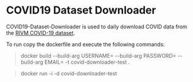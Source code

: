 # COVID19 Dataset Downloader

COVID19-Dataset-Downloader is used to daily download COVID data from the [RIVM COVID-19 dataset](https://data.rivm.nl/covid-19/).

To run copy the dockerfile and execute the following commands:


>docker build --build-arg USERNAME=<username> --build-arg PASSWORD=<password> --build-arg EMAIL=<email> -t covid-downloader-test .
  
>docker run -i -d covid-downloader-test
